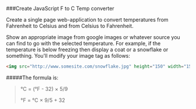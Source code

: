 ###Create JavaScript F to C Temp converter

Create a single page web-application to convert temperatures from Fahrenheit to Celsius and from Celsius to Fahrenheit.

Show an appropriate image from google images or whatever source you can find to go with the selected temperature. For example, if the temperature is below freezing then display a coat or a snowflake or something. You'll modify your image tag as follows:

```html
<img src="http://www.somesite.com/snowflake.jpg" height="150" width="150"/>
````

#####The formula is:


> &deg;C = (&deg;F - 32) &times; 5/9
> 
> &deg;F = &deg;C &times; 9/5 + 32

